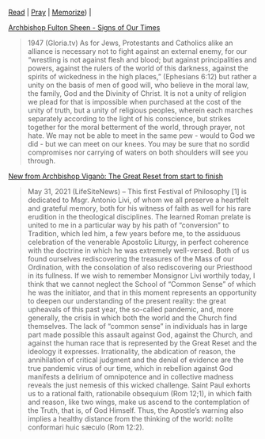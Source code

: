 [Read](books.md) | 
[Pray](prayers.md) | 
[Memorize](memorize)) | 

[Archbishop Fulton Sheen - Signs of Our Times](https://gloria.tv/post/8apV1vmiq9kEBvpUHBc7hzDg7)  
>1947 (Gloria.tv) As for Jews, Protestants and Catholics alike an alliance is necessary not to fight against an external enemy, for our “wrestling is not against flesh and blood; but against principalities and powers, against the rulers of the world of this darkness, against the spirits of wickedness in the high places,” (Ephesians 6:12) but rather a unity on the basis of men of good will, who believe in the moral law, the family, God and the Divinity of Christ. It is not a unity of religion we plead for that is impossible when purchased at the cost of the unity of truth, but a unity of religious peoples, wherein each marches separately according to the light of his conscience, but strikes together for the moral betterment of the world, through prayer, not hate. We may not be able to meet in the same pew - would to God we did - but we can meet on our knees. You may be sure that no sordid compromises nor carrying of waters on both shoulders will see you through.  

[New from Archbishop Viganò: The Great Reset from start to finish](https://www.lifesitenews.com/opinion/new-from-archbishop-vigano-the-great-reset-from-start-to-finish)  
>May 31, 2021 (LifeSiteNews) – This first Festival of Philosophy [1] is dedicated to Msgr. Antonio Livi, of whom we all preserve a heartfelt and grateful memory, both for his witness of faith as well for his rare erudition in the theological disciplines. The learned Roman prelate is united to me in a particular way by his path of “conversion” to Tradition, which led him, a few years before me, to the assiduous celebration of the venerable Apostolic Liturgy, in perfect coherence with the doctrine in which he was extremely well-versed. Both of us found ourselves rediscovering the treasures of the Mass of our Ordination, with the consolation of also rediscovering our Priesthood in its fullness. If we wish to remember Monsignor Livi worthily today, I think that we cannot neglect the School of “Common Sense” of which he was the initiator, and that in this moment represents an opportunity to deepen our understanding of the present reality: the great upheavals of this past year, the so-called pandemic, and, more generally, the crisis in which both the world and the Church find themselves. The lack of “common sense” in individuals has in large part made possible this assault against God, against the Church, and against the human race that is represented by the Great Reset and the ideology it expresses. Irrationality, the abdication of reason, the annihilation of critical judgment and the denial of evidence are the true pandemic virus of our time, which in rebellion against God manifests a delirium of omnipotence and in collective madness reveals the just nemesis of this wicked challenge. Saint Paul exhorts us to a rational faith, rationabile obsequium (Rom 12;1), in which faith and reason, like two wings, make us ascend to the contemplation of the Truth, that is, of God Himself. Thus, the Apostle’s warning also implies a healthy distance from the thinking of the world: nolite conformari huic sæculo (Rom 12:2).  
